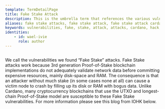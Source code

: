 ```yaml
---
template: TermDetailPage
title: Fake Stake Attack
description: This is the umbrella term that references the various vulnerabilities of Proof-of-Stake cryptocurrencies like Cardano. 
aliases: fake stake attacks, fake stake attack, fake stake attack cardano, cardano hack, PoS hacks, proof-of-stake hacks, proof-of-stake attacks, proof-of-stake vulnerabilities, utxo model hacks
keywords: vulnerabilities, fake, stake, attack, attacks, cardano, hack, hacks, PoSv3, 3rd-generation, blockchain, PoS, ada, 51%
identities: 
    - id: wael-ivie
      role: author
---
```


##

We call the vulnerabilities we found “Fake Stake” attacks. Fake Stake attacks work because 3rd generation Proof-of-Stake blockchain implementations do not adequately validate network data before committing expensive resources, mainly disk-space and RAM. The consequence is that an attacker without much stake (in some cases none at all) can cause a victim node to crash by filling up its disk or RAM with bogus data. Unlike Cardano, many cryptocurrency blockchains that use the UTXO and longest-chain Proof-of-Stake model are susceptible to these Fake Stake vulnerabilities. For more information please see this blog from IOHK below.